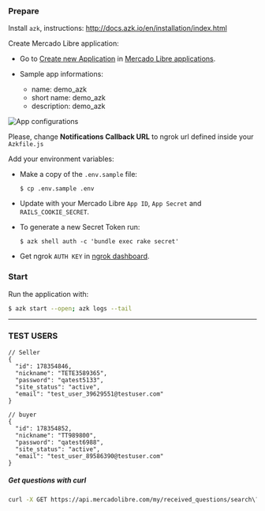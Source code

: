 ### Prepare

Install `azk`, instructions: 
    http://docs.azk.io/en/installation/index.html

Create Mercado Libre application:

  - Go to [Create new Application](https://applications.mercadolivre.com.br/create?platform=ml) in [Mercado Libre applications](http://applications.mercadolibre.com/).
  
  - Sample app informations:
    - name: demo_azk
    - short name: demo_azk
    - description: demo_azk
  
  ![App configurations](https://github.com/azukiapp/meli-questions/blob/master/app_configurations.png)
  
  Please, change **Notifications Callback URL** to ngrok url defined inside your `Azkfile.js`

Add your environment variables:

  - Make a copy of the `.env.sample` file:
    ```  
    $ cp .env.sample .env
    ```

  - Update with your Mercado Libre `App ID`, `App Secret` and `RAILS_COOKIE_SECRET`.

  - To generate a new Secret Token run: 

    ```
    $ azk shell auth -c 'bundle exec rake secret'
    ```
  
  - Get ngrok `AUTH KEY` in [ngrok dashboard](https://ngrok.com/dashboard).

### Start

Run the application with:

  ```bash
  $ azk start --open; azk logs --tail
  ```

---

### TEST USERS

```
// Seller
{
  "id": 178354846,
  "nickname": "TETE3589365",
  "password": "qatest5133",
  "site_status": "active",
  "email": "test_user_39629551@testuser.com"
}

// buyer
{
  "id": 178354852,
  "nickname": "TT989800",
  "password": "qatest6988",
  "site_status": "active",
  "email": "test_user_89586390@testuser.com"
}
```



##### Get questions with curl

```sh
curl -X GET https://api.mercadolibre.com/my/received_questions/search\?access_token\=$TOKEN
```
